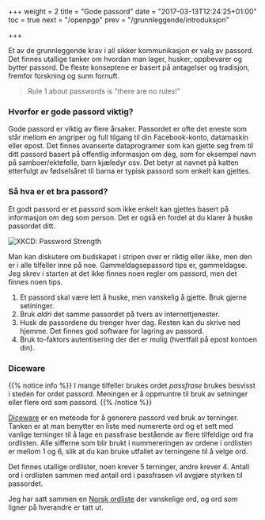 +++
weight = 2
title = "Gode passord"
date = "2017-03-13T12:24:25+01:00"
toc = true
next = "/openpgp"
prev = "/grunnleggende/introduksjon"

+++

Et av de grunnleggende krav i all sikker kommunikasjon er valg av passord.
Det finnes utallige tanker om hvordan man lager, husker, oppbevarer og bytter
passord. De fleste konseptene er basert på antagelser og tradisjon, fremfor
forskning og sunn fornuft.

 > Rule 1 about passwords is "there are no rules!"

### Hvorfor er gode passord viktig?

Gode passord er viktig av flere årsaker. Passordet er ofte det eneste som står
mellom en angriper og full tilgang til din Facebook-konto, datamaskin eller epost.
Det finnes avanserte dataprogramer som kan gjette seg frem til ditt passord basert
på offentlig informasjon om deg, som for eksempel navn på samboer/ektefelle, barn
kjæledyr osv. Det betyr at navnet på katten etterfulgt av fødselsåret til barna
er typisk passord som enkelt kan gjettes.

### Så hva er et bra passord?

Et godt passord er et passord som ikke enkelt kan gjettes basert på informasjon
om deg som person. Det er også en fordel at du klarer å huske passordet ditt.

![XKCD: Password Strength](https://imgs.xkcd.com/comics/password_strength.png)

Man kan diskutere om budskapet i stripen over er riktig eller ikke, men den er i
alle tilfeller inne på noe. Gammeldagsepassord tips er, gammeldagse.
Jeg skrev i starten at det ikke finnes noen regler om passord, men det finnes
noen tips.

 1. Et passord skal være lett å huske, men vanskelig å gjette. Bruk gjerne setininger.
 2. Bruk *aldri* det samme passordet på tvers av internettjenester.
 3. Husk de passordene du trenger hver dag. Resten kan du skrive ned hjemme. Det finnes god software for lagring av passord.
 4. Bruk to-faktors autentisering der det er mulig (hvertfall på epost kontoen din).

### Diceware

{{% notice info %}}
I mange tilfeller brukes ordet *passfrase* brukes besvisst i steden for ordet passord. Meningen er å oppmuntre til
bruk av setninger eller flere ord som passord.
{{% /notice %}}

[Diceware](http://world.std.com/~reinhold/diceware.html) er en meteode for å generere passord ved bruk av terninger. Tanken er
at man benytter en liste med numererte ord og et sett med vanlige terninger til
å lage en passfrase bestående av flere tilfeldige ord fra ordlisten.
Alle sifferne som blir brukt i nummereringen av ordene i ordlisten er mellom 1 og
6, slik at du kan bruke utfallet av terningene til å velge ord.

Det finnes utallige ordlister, noen krever 5 terninger, andre krever 4. Antall ord
i ordlisten sammen med antall ord i passfrasen vil avgjøre styrken til passordet.

Jeg har satt sammen en [Norsk ordliste](https://gist.github.com/xqus/6f779b73b617aeb180800fe38965ac0e) der
vanskelige ord, og ord som ligner på hverandre er tatt ut.
